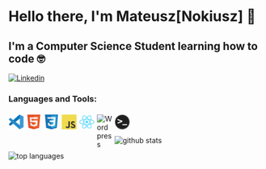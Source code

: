 # Hello there, I'm Mateusz[Nokiusz] 👋
## I'm a Computer Science Student learning how to code 🤓
[![Linkedin](https://img.shields.io/badge/linkedin-%230077B5.svg?&style=for-the-badge&logo=linkedin&logoColor=white)](https://www.linkedin.com/in/mklakus)

### Languages and Tools:
<a href="#"><img align="left" style="margin-right:5px;margin-top:5px;" alt="Visual Studio Code" title="Visual Studio Code" width="30px" src="https://github.com/devicons/devicon/blob/master/icons/vscode/vscode-original.svg" /></a>

<a href="#"><img align="left" alt="HTML5" title="HTML5" style="margin-right:5px;margin-top:5px;" width="30px" src="https://github.com/devicons/devicon/blob/master/icons/html5/html5-original.svg" /></a>

<a href="#"><img align="left" alt="CSS3" title="CSS3" style="margin-right:5px;margin-top:5px;" width="30px" src="https://github.com/devicons/devicon/blob/master/icons/css3/css3-original.svg" /></a>

<a href="#"><img align="left" alt="JavaScript" title="JavaScript" style="margin-right:5px;margin-top:5px;" width="30px" src="https://github.com/devicons/devicon/blob/master/icons/javascript/javascript-original.svg" /></a>

<a href="#"><img align="left" alt="react"  title="react" style="margin-right:5px;margin-top:5px;" width="30px" src="https://github.com/devicons/devicon/blob/master/icons/react/react-original.svg" /></a>

<a href="#"><img align="left" style="margin-right:5px;margin-top:5px;" alt="Wordpress" title="Wordpress" width="30px" src="https://upload.wikimedia.org/wikipedia/commons/thumb/9/98/WordPress_blue_logo.svg/1024px-WordPress_blue_logo.svg.png" /></a>

<a href="#"><img align="left" style="margin-right:5px;margin-top:5px;" alt="Terminal" title="Terminal" width="30px" src="https://raw.githubusercontent.com/github/explore/80688e429a7d4ef2fca1e82350fe8e3517d3494d/topics/terminal/terminal.png" /></a><br><br>  


![github stats](https://github-readme-stats.vercel.app/api?username=Nokiusz&count_private=true&show_icons=true&theme=onedark&hide=prs,issues&custom_title=Nokiusz%20GitHub%20Stats)


![top languages](https://github-readme-stats.vercel.app/api/top-langs/?username=Nokiusz&layout=compact&theme=onedark)
